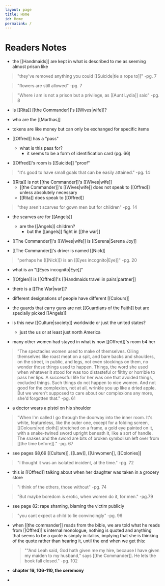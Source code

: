 ```yaml
---
layout: page
title: Home
id: Home
permalink: /
---
```

# Readers Notes
- the [[Handmaids]] are kept in what is described to me as seeming almost prison like

>"they've removed anything you could [[Suicide|tie a rope to]]"
>-pg. 7

> "flowers are still allowed"
> -pg. 7

> "Where i am is not a prison but a privilege, as [[Aunt Lydia]] said"
> -pg. 8

- Is [[Rita]] [[the Commander]]'s [[Wives|wife]]?

- who are the [[Marthas]]

- tokens are like money but can only be exchanged for specific items

- [[Offred]] has a "pass"
	- what is this pass for?
		- it seems to be a form of identification card (pg. 66)

- [[Offred]]'s room is [[Suicide]] "proof"

>"It's good to have small goals that can be easily attained."
>-pg. 14

- [[Rita]] is not [[the Commander]]'s [[Wives|wife]]
	- [[the Commander]]'s [[Wives|wife]] does not speak to [[Offred]] unless absolutely necessary
	- [[Rita]] does speak to [[Offred]]

> "they aren't scarves for gown men but for children"
> -pg. 14

- the scarves are for [[Angels]]
	- are the [[Angels]] children?
		- but the [[angels]] fight in [[the war]]
- [[The Commander]]'s [[Wives|wife]] is [[Serena|Serena Joy]]

- [[The Commander]]'s driver is named [[Nick]]

> "perhaps he ([[Nick]]) is an [[Eyes incognito|Eye]]"
> -pg. 20
- what is an "[[Eyes incognito|Eye]]"

- [[Ofglen]] is [[Offred]]'s [[Handmaids travel in pairs|partner]]

- there is a [[The War|war]]?

- different designations of people have different [[Colours]]

- the guards that carry guns are not [[Guardians of the Faith]] but are specially picked [[Angels]]

- is this new [[Culture|society]] worldwide or just the united states?
	- just the us or at least just north America

- many other women had stayed in what is now [[Offred]]'s room b4 her

>"The spectacles women used to make of themselves. Oiling themselves like roast meat on a spit, and bare backs and shoulders, on the street, in public, and legs, not even stockings on them, no wonder those things used to happen. Things, the word she used when whatever it stood for was too distasteful or filthy or horrible to pass her lips. A successful life for her was one that avoided things, excluded things. Such things do not happen to nice women. And not good for the complexion, not at all, wrinkle you up like a dried apple. But we weren't supposed to care about our complexions any more, she'd forgotten that."
>-pg. 61

- a doctor wears a pistol on his shoulder

>"When I'm called I go through the doorway into the inner room. It's white, featureless, like the outer one, except for a folding screen, [[Colours|red cloth]] stretched on a frame, a gold eye painted on it, with a snake-twined sword upright beneath it, like a sort of handle. The snakes and the sword are bits of broken symbolism left over from [[the time before]]."
>-pg. 67

- see pages 68,69 [[Culture]], [[Law]], [[Unwomen]], [[Colonies]]

>"I thought it was an isolated incident, at the time."
>-pg. 72

- this is [[Offred]] talking about when her daughter was taken in a grocery store

>"i think of the others, those without"
>-pg. 74

>"But maybe boredom is erotic, when women do it, for men."
>-pg.79

- see page 82: rape shaming, blaming the victim publicly

>"you cant expect a child to lie convincingly"
>-pg. 96

- when [[the commander]] reads from the bible, we are told what he reads from [[Offred]]'s internal monologue, nothing is quoted and anything that seems to be a quote is simply in italics, implying that she is thinking of the quote rather than hearing it, until the end when we get this:
	>""And Leah said, God hath given me my hire, because I have given my maiden to my husband," says [[the Commander]]. He lets the book fall closed."
	>-pg. 102

- **chapter 16, 106-110, the ceremony**
- 